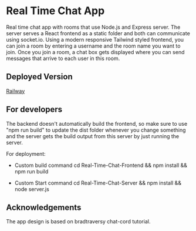 # Real Time Chat App

Real time chat app with rooms that use Node.js and Express server.
The server serves a React frontend as a static folder and both can communicate using socket.io.
Using a modern responsive Tailwind styled frontend, you can join a room by entering a username and the room name you want to join.
Once you join a room, a chat box gets displayed where you can send messages that arrive to each user in this room.

## Deployed Version

[Railway](https://react-chat-app-production-a349.up.railway.app/)

## For developers

The backend doesn't automatically build the frontend, so make sure to use "npm run build" to update the dist folder whenever you change something and the server gets the build output from this server by just running the server.

For deployment:
- Custom build command
cd Real-Time-Chat-Frontend && npm install && npm run build

- Custom Start command
cd Real-Time-Chat-Server && npm install && node server.js

## Acknowledgements

The app design is based on bradtraversy chat-cord tutorial.
